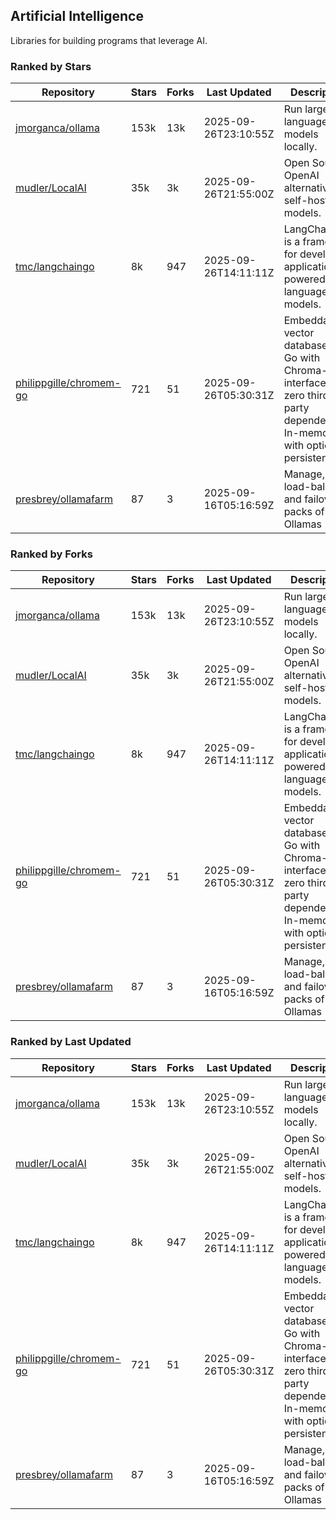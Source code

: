 ## Artificial Intelligence

Libraries for building programs that leverage AI.

### Ranked by Stars

| Repository | Stars | Forks | Last Updated | Description | 
|------------|-------|-------|--------------|-------------|
| [jmorganca/ollama](https://github.com/jmorganca/ollama) | 153k | 13k | 2025-09-26T23:10:55Z |  Run large language models locally. |
| [mudler/LocalAI](https://github.com/mudler/LocalAI) | 35k | 3k | 2025-09-26T21:55:00Z |  Open Source OpenAI alternative, self-host AI models. |
| [tmc/langchaingo](https://github.com/tmc/langchaingo) | 8k | 947 | 2025-09-26T14:11:11Z |  LangChainGo is a framework for developing applications powered by language models. |
| [philippgille/chromem-go](https://github.com/philippgille/chromem-go) | 721 | 51 | 2025-09-26T05:30:31Z |  Embeddable vector database for Go with Chroma-like interface and zero third-party dependencies. In-memory with optional persistence. |
| [presbrey/ollamafarm](https://github.com/presbrey/ollamafarm) | 87 | 3 | 2025-09-16T05:16:59Z |  Manage, load-balance, and failover packs of Ollamas |

### Ranked by Forks

| Repository | Stars | Forks | Last Updated | Description | 
|------------|-------|-------|--------------|-------------|
| [jmorganca/ollama](https://github.com/jmorganca/ollama) | 153k | 13k | 2025-09-26T23:10:55Z |  Run large language models locally. |
| [mudler/LocalAI](https://github.com/mudler/LocalAI) | 35k | 3k | 2025-09-26T21:55:00Z |  Open Source OpenAI alternative, self-host AI models. |
| [tmc/langchaingo](https://github.com/tmc/langchaingo) | 8k | 947 | 2025-09-26T14:11:11Z |  LangChainGo is a framework for developing applications powered by language models. |
| [philippgille/chromem-go](https://github.com/philippgille/chromem-go) | 721 | 51 | 2025-09-26T05:30:31Z |  Embeddable vector database for Go with Chroma-like interface and zero third-party dependencies. In-memory with optional persistence. |
| [presbrey/ollamafarm](https://github.com/presbrey/ollamafarm) | 87 | 3 | 2025-09-16T05:16:59Z |  Manage, load-balance, and failover packs of Ollamas |

### Ranked by Last Updated

| Repository | Stars | Forks | Last Updated | Description | 
|------------|-------|-------|--------------|-------------|
| [jmorganca/ollama](https://github.com/jmorganca/ollama) | 153k | 13k | 2025-09-26T23:10:55Z |  Run large language models locally. |
| [mudler/LocalAI](https://github.com/mudler/LocalAI) | 35k | 3k | 2025-09-26T21:55:00Z |  Open Source OpenAI alternative, self-host AI models. |
| [tmc/langchaingo](https://github.com/tmc/langchaingo) | 8k | 947 | 2025-09-26T14:11:11Z |  LangChainGo is a framework for developing applications powered by language models. |
| [philippgille/chromem-go](https://github.com/philippgille/chromem-go) | 721 | 51 | 2025-09-26T05:30:31Z |  Embeddable vector database for Go with Chroma-like interface and zero third-party dependencies. In-memory with optional persistence. |
| [presbrey/ollamafarm](https://github.com/presbrey/ollamafarm) | 87 | 3 | 2025-09-16T05:16:59Z |  Manage, load-balance, and failover packs of Ollamas |

